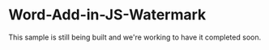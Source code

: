 # Word-Add-in-JS-Watermark
This sample is still being built and we're working to have it completed soon.
